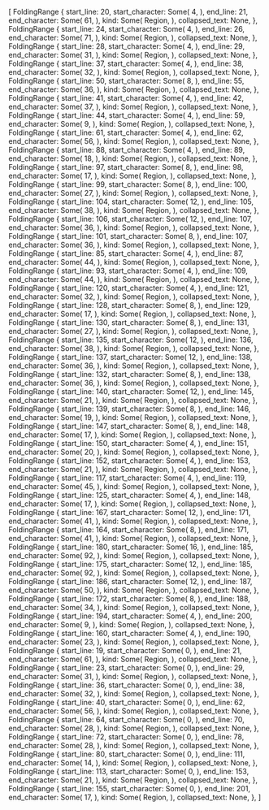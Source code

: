 [
    FoldingRange {
        start_line: 20,
        start_character: Some(
            4,
        ),
        end_line: 21,
        end_character: Some(
            61,
        ),
        kind: Some(
            Region,
        ),
        collapsed_text: None,
    },
    FoldingRange {
        start_line: 24,
        start_character: Some(
            4,
        ),
        end_line: 26,
        end_character: Some(
            71,
        ),
        kind: Some(
            Region,
        ),
        collapsed_text: None,
    },
    FoldingRange {
        start_line: 28,
        start_character: Some(
            4,
        ),
        end_line: 29,
        end_character: Some(
            31,
        ),
        kind: Some(
            Region,
        ),
        collapsed_text: None,
    },
    FoldingRange {
        start_line: 37,
        start_character: Some(
            4,
        ),
        end_line: 38,
        end_character: Some(
            32,
        ),
        kind: Some(
            Region,
        ),
        collapsed_text: None,
    },
    FoldingRange {
        start_line: 50,
        start_character: Some(
            8,
        ),
        end_line: 55,
        end_character: Some(
            36,
        ),
        kind: Some(
            Region,
        ),
        collapsed_text: None,
    },
    FoldingRange {
        start_line: 41,
        start_character: Some(
            4,
        ),
        end_line: 42,
        end_character: Some(
            37,
        ),
        kind: Some(
            Region,
        ),
        collapsed_text: None,
    },
    FoldingRange {
        start_line: 44,
        start_character: Some(
            4,
        ),
        end_line: 59,
        end_character: Some(
            9,
        ),
        kind: Some(
            Region,
        ),
        collapsed_text: None,
    },
    FoldingRange {
        start_line: 61,
        start_character: Some(
            4,
        ),
        end_line: 62,
        end_character: Some(
            56,
        ),
        kind: Some(
            Region,
        ),
        collapsed_text: None,
    },
    FoldingRange {
        start_line: 88,
        start_character: Some(
            4,
        ),
        end_line: 89,
        end_character: Some(
            18,
        ),
        kind: Some(
            Region,
        ),
        collapsed_text: None,
    },
    FoldingRange {
        start_line: 97,
        start_character: Some(
            8,
        ),
        end_line: 98,
        end_character: Some(
            17,
        ),
        kind: Some(
            Region,
        ),
        collapsed_text: None,
    },
    FoldingRange {
        start_line: 99,
        start_character: Some(
            8,
        ),
        end_line: 100,
        end_character: Some(
            27,
        ),
        kind: Some(
            Region,
        ),
        collapsed_text: None,
    },
    FoldingRange {
        start_line: 104,
        start_character: Some(
            12,
        ),
        end_line: 105,
        end_character: Some(
            38,
        ),
        kind: Some(
            Region,
        ),
        collapsed_text: None,
    },
    FoldingRange {
        start_line: 106,
        start_character: Some(
            12,
        ),
        end_line: 107,
        end_character: Some(
            36,
        ),
        kind: Some(
            Region,
        ),
        collapsed_text: None,
    },
    FoldingRange {
        start_line: 101,
        start_character: Some(
            8,
        ),
        end_line: 107,
        end_character: Some(
            36,
        ),
        kind: Some(
            Region,
        ),
        collapsed_text: None,
    },
    FoldingRange {
        start_line: 85,
        start_character: Some(
            4,
        ),
        end_line: 87,
        end_character: Some(
            44,
        ),
        kind: Some(
            Region,
        ),
        collapsed_text: None,
    },
    FoldingRange {
        start_line: 93,
        start_character: Some(
            4,
        ),
        end_line: 109,
        end_character: Some(
            44,
        ),
        kind: Some(
            Region,
        ),
        collapsed_text: None,
    },
    FoldingRange {
        start_line: 120,
        start_character: Some(
            4,
        ),
        end_line: 121,
        end_character: Some(
            32,
        ),
        kind: Some(
            Region,
        ),
        collapsed_text: None,
    },
    FoldingRange {
        start_line: 128,
        start_character: Some(
            8,
        ),
        end_line: 129,
        end_character: Some(
            17,
        ),
        kind: Some(
            Region,
        ),
        collapsed_text: None,
    },
    FoldingRange {
        start_line: 130,
        start_character: Some(
            8,
        ),
        end_line: 131,
        end_character: Some(
            27,
        ),
        kind: Some(
            Region,
        ),
        collapsed_text: None,
    },
    FoldingRange {
        start_line: 135,
        start_character: Some(
            12,
        ),
        end_line: 136,
        end_character: Some(
            38,
        ),
        kind: Some(
            Region,
        ),
        collapsed_text: None,
    },
    FoldingRange {
        start_line: 137,
        start_character: Some(
            12,
        ),
        end_line: 138,
        end_character: Some(
            36,
        ),
        kind: Some(
            Region,
        ),
        collapsed_text: None,
    },
    FoldingRange {
        start_line: 132,
        start_character: Some(
            8,
        ),
        end_line: 138,
        end_character: Some(
            36,
        ),
        kind: Some(
            Region,
        ),
        collapsed_text: None,
    },
    FoldingRange {
        start_line: 140,
        start_character: Some(
            12,
        ),
        end_line: 145,
        end_character: Some(
            21,
        ),
        kind: Some(
            Region,
        ),
        collapsed_text: None,
    },
    FoldingRange {
        start_line: 139,
        start_character: Some(
            8,
        ),
        end_line: 146,
        end_character: Some(
            19,
        ),
        kind: Some(
            Region,
        ),
        collapsed_text: None,
    },
    FoldingRange {
        start_line: 147,
        start_character: Some(
            8,
        ),
        end_line: 148,
        end_character: Some(
            17,
        ),
        kind: Some(
            Region,
        ),
        collapsed_text: None,
    },
    FoldingRange {
        start_line: 150,
        start_character: Some(
            4,
        ),
        end_line: 151,
        end_character: Some(
            20,
        ),
        kind: Some(
            Region,
        ),
        collapsed_text: None,
    },
    FoldingRange {
        start_line: 152,
        start_character: Some(
            4,
        ),
        end_line: 153,
        end_character: Some(
            21,
        ),
        kind: Some(
            Region,
        ),
        collapsed_text: None,
    },
    FoldingRange {
        start_line: 117,
        start_character: Some(
            4,
        ),
        end_line: 119,
        end_character: Some(
            45,
        ),
        kind: Some(
            Region,
        ),
        collapsed_text: None,
    },
    FoldingRange {
        start_line: 125,
        start_character: Some(
            4,
        ),
        end_line: 148,
        end_character: Some(
            17,
        ),
        kind: Some(
            Region,
        ),
        collapsed_text: None,
    },
    FoldingRange {
        start_line: 167,
        start_character: Some(
            12,
        ),
        end_line: 171,
        end_character: Some(
            41,
        ),
        kind: Some(
            Region,
        ),
        collapsed_text: None,
    },
    FoldingRange {
        start_line: 164,
        start_character: Some(
            8,
        ),
        end_line: 171,
        end_character: Some(
            41,
        ),
        kind: Some(
            Region,
        ),
        collapsed_text: None,
    },
    FoldingRange {
        start_line: 180,
        start_character: Some(
            16,
        ),
        end_line: 185,
        end_character: Some(
            92,
        ),
        kind: Some(
            Region,
        ),
        collapsed_text: None,
    },
    FoldingRange {
        start_line: 175,
        start_character: Some(
            12,
        ),
        end_line: 185,
        end_character: Some(
            92,
        ),
        kind: Some(
            Region,
        ),
        collapsed_text: None,
    },
    FoldingRange {
        start_line: 186,
        start_character: Some(
            12,
        ),
        end_line: 187,
        end_character: Some(
            50,
        ),
        kind: Some(
            Region,
        ),
        collapsed_text: None,
    },
    FoldingRange {
        start_line: 172,
        start_character: Some(
            8,
        ),
        end_line: 188,
        end_character: Some(
            34,
        ),
        kind: Some(
            Region,
        ),
        collapsed_text: None,
    },
    FoldingRange {
        start_line: 194,
        start_character: Some(
            4,
        ),
        end_line: 200,
        end_character: Some(
            9,
        ),
        kind: Some(
            Region,
        ),
        collapsed_text: None,
    },
    FoldingRange {
        start_line: 160,
        start_character: Some(
            4,
        ),
        end_line: 190,
        end_character: Some(
            23,
        ),
        kind: Some(
            Region,
        ),
        collapsed_text: None,
    },
    FoldingRange {
        start_line: 19,
        start_character: Some(
            0,
        ),
        end_line: 21,
        end_character: Some(
            61,
        ),
        kind: Some(
            Region,
        ),
        collapsed_text: None,
    },
    FoldingRange {
        start_line: 23,
        start_character: Some(
            0,
        ),
        end_line: 29,
        end_character: Some(
            31,
        ),
        kind: Some(
            Region,
        ),
        collapsed_text: None,
    },
    FoldingRange {
        start_line: 36,
        start_character: Some(
            0,
        ),
        end_line: 38,
        end_character: Some(
            32,
        ),
        kind: Some(
            Region,
        ),
        collapsed_text: None,
    },
    FoldingRange {
        start_line: 40,
        start_character: Some(
            0,
        ),
        end_line: 62,
        end_character: Some(
            56,
        ),
        kind: Some(
            Region,
        ),
        collapsed_text: None,
    },
    FoldingRange {
        start_line: 64,
        start_character: Some(
            0,
        ),
        end_line: 70,
        end_character: Some(
            28,
        ),
        kind: Some(
            Region,
        ),
        collapsed_text: None,
    },
    FoldingRange {
        start_line: 72,
        start_character: Some(
            0,
        ),
        end_line: 78,
        end_character: Some(
            28,
        ),
        kind: Some(
            Region,
        ),
        collapsed_text: None,
    },
    FoldingRange {
        start_line: 80,
        start_character: Some(
            0,
        ),
        end_line: 111,
        end_character: Some(
            14,
        ),
        kind: Some(
            Region,
        ),
        collapsed_text: None,
    },
    FoldingRange {
        start_line: 113,
        start_character: Some(
            0,
        ),
        end_line: 153,
        end_character: Some(
            21,
        ),
        kind: Some(
            Region,
        ),
        collapsed_text: None,
    },
    FoldingRange {
        start_line: 155,
        start_character: Some(
            0,
        ),
        end_line: 201,
        end_character: Some(
            17,
        ),
        kind: Some(
            Region,
        ),
        collapsed_text: None,
    },
]